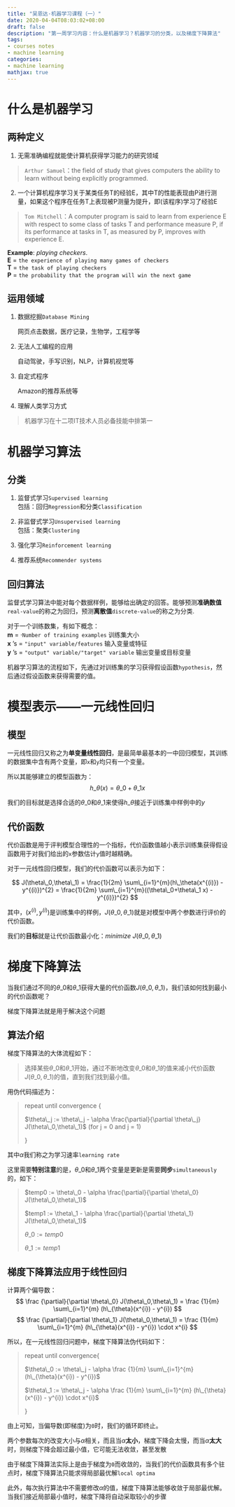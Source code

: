 ```yaml
---
title: "吴恩达·机器学习课程（一）"
date: 2020-04-04T08:03:02+08:00
draft: false
description: "第一周学习内容：什么是机器学习？机器学习的分类，以及梯度下降算法"
tags: 
- courses notes
- machine learning
categories: 
- machine learning
mathjax: true
---
```


# 什么是机器学习

## 两种定义  

1. 无需准确编程就能使计算机获得学习能力的研究领域  

>`Arthur Samuel`：the field of study that gives computers the ability to learn without being explicitly programmed.  

2. 一个计算机程序学习关于某类任务T的经验E，其中T的性能表现由P进行测量，如果这个程序在任务T上表现被P测量为提升，即(该程序)学习了经验E

>`Tom Mitchell`：A computer program is said to learn from experience E with respect to some class of tasks T and performance measure P, if its performance at tasks in T, as measured by P, improves with experience E.  

**Example**: *playing checkers*.  
**E** = `the experience of playing many games of checkers`  
**T** = `the task of playing checkers`  
**P** = `the probability that the program will win the next game`  

## 运用领域  

1. 数据挖掘`Database Mining`  
   
    网页点击数据，医疗记录，生物学，工程学等  
2. 无法人工编程的应用  
   
    自动驾驶，手写识别，NLP，计算机视觉等  
3. 自定式程序  
   
    Amazon的推荐系统等  
4. 理解人类学习方式  

> 机器学习在十二项IT技术人员必备技能中排第一  

# 机器学习算法  

## 分类  

1. 监督式学习`Supervised learning`  
    包括：回归`Regression`和分类`Classification` 

2. 非监督式学习`Unsupervised learning`  
    包括：聚类`Clustering`  

3. 强化学习`Reinforcement learning`  

4. 推荐系统`Recommender systems`

## 回归算法

监督式学习算法中能对每个数据样例，能够给出确定的回答。能够预测**准确数值**`real-value`的称之为回归，预测**离散值**`discrete-value`的称之为分类.  

对于一个训练数集，有如下概念：  
**m** = ·`Number of training examples`  训练集大小  
**x** ’s = `"input" variable/features` 输入变量或特征  
**y** ’s = `"output" variable/"target" variable` 输出变量或目标变量  


机器学习算法的流程如下，先通过对训练集的学习获得假设函数`hypothesis`，然后通过假设函数来获得需要的值。  
  
# 模型表示——一元线性回归

## 模型

一元线性回归又称之为**单变量线性回归**，是最简单最基本的一中回归模型，其训练的数据集中含有两个变量，即`x`和`y`均只有一个变量。  

所以其能够建立的模型函数为：
$$
h\_\theta (x) = \theta\_0 + \theta\_1 x
$$

我们的目标就是选择合适的$\theta\_0$和$\theta\_1$来使得$h\_\theta$接近于训练集中样例中的$y$

## 代价函数

代价函数是用于评判模型合理性的一个指标，代价函数值越小表示训练集获得假设函数用于对我们给出的`x`参数估计`y`值时越精确。  

对于一元线性回归模型，我们的代价函数可以表示为如下：  

$$
J(\theta\_0,\theta\_1) = \frac{1}{2m} \sum\_{i=1}^{m}(h\_\theta(x^{(i)}) - y^{(i)})^{2} = \frac{1}{2m} \sum\_{i=1}^{m}((\theta\_0+\theta\_1 x) - y^{(i)})^{2}
$$

其中，$(x^{(i)},y^{(i)})$是训练集中的样例，$J(\theta\_0,\theta\_1)$就是对模型中两个参数进行评价的代价函数。  

我们的**目标**就是让代价函数最小化：$minimize \  J(\theta\_0,\theta\_1)$ 


# 梯度下降算法

当我们通过不同的$\theta\_0$和$\theta\_1$获得大量的代价函数$J(\theta\_0,\theta\_1)$，我们该如何找到最小的代价函数呢？  

梯度下降算法就是用于解决这个问题  
## 算法介绍
梯度下降算法的大体流程如下：  
> 选择某些$\theta\_0$和$\theta\_1$开始，通过不断地改变$\theta\_0$和$\theta\_1$的值来减小代价函数$J(\theta\_0,\theta\_1)$的值，直到我们找到最小值。  

用伪代码描述为：
> repeat until convergence {  
>  
>    $\theta\_j := \theta\_j - \alpha \frac{\partial}{\partial \theta\_j} J(\theta\_0,\theta\_1)$  (for j = 0 and j = 1)  
>  
> }  

其中$\alpha$我们称之为学习速率`learning rate`

这里需要**特别注意**的是，$\theta\_0$和$\theta\_1$两个变量是更新是需要**同步**`simultaneously`的，如下：  

> $temp0 := \theta\_0 - \alpha \frac{\partial}{\partial \theta\_0} J(\theta\_0,\theta\_1)$  
>  
> $temp1 := \theta\_1 - \alpha \frac{\partial}{\partial \theta\_1} J(\theta\_0,\theta\_1)$  
>  
> $\theta\_0 := temp0$  
>  
> $\theta\_1 := temp1$  

## 梯度下降算法应用于线性回归

计算两个偏导数：  
$$
\frac {\partial}{\partial \theta\_0} J(\theta\_0,\theta\_1) = \frac {1}{m} \sum\_{i=1}^{m} (h\_{\theta}(x^{i}) - y^{i})
$$
$$
\frac {\partial}{\partial \theta\_1} J(\theta\_0,\theta\_1) = \frac {1}{m} \sum\_{i=1}^{m} (h\_{\theta}(x^{i}) - y^{i}) \cdot x^{i}  
$$

所以，在一元线性回归问题中，梯度下降算法伪代码如下：  
> repeat until convergence{  
>  
>    $\theta\_0 := \theta\_j - \alpha \frac {1}{m} \sum\_{i=1}^{m} (h\_{\theta}(x^{i}) - y^{i})$  
>  
>    $\theta\_1 := \theta\_j - \alpha \frac {1}{m} \sum\_{i=1}^{m} (h\_{\theta}(x^{i}) - y^{i}) \cdot x^{i}$  
>  
> } 

由上可知，当偏导数(即梯度)为`0`时，我们的循环即终止。  

两个参数每次的改变大小与$\alpha$相关，而且当$\alpha$**太小**，梯度下降会太慢，而当$\alpha$**太大**时，则梯度下降会超过最小值，它可能无法收敛，甚至发散  

由于梯度下降算法实际上是由于梯度为`0`而收敛的，当我们的代价函数具有多个驻点时，梯度下降算法只能求得局部最优解`local optima`  

此外，每次执行算法中不需要修改$\alpha$的值，梯度下降算法能够收敛于局部最优解。当我们接近局部最小值时，梯度下降将自动采取较小的步骤